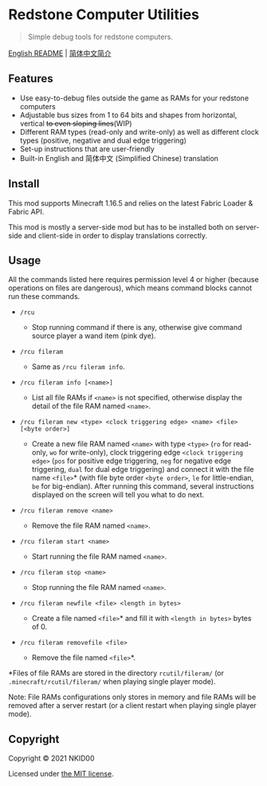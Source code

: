 # Redstone Computer Utilities

> Simple debug tools for redstone computers.

[English README](./README.md) | [简体中文简介](./README.zh_cn.md)

## Features

- Use easy-to-debug files outside the game as RAMs for your redstone computers
- Adjustable bus sizes from 1 to 64 bits and shapes from horizontal, vertical ~~to even sloping lines~~(WIP)
- Different RAM types (read-only and write-only) as well as different clock types (positive, negative and dual edge triggering)
- Set-up instructions that are user-friendly
- Built-in English and 简体中文 (Simplified Chinese) translation

## Install

This mod supports Minecraft 1.16.5 and relies on the latest Fabric Loader & Fabric API.

This mod is mostly a server-side mod but has to be installed both on server-side and client-side in order to display translations correctly.

## Usage

All the commands listed here requires permission level 4 or higher (because operations on files are dangerous), which means command blocks cannot run these commands.

- `/rcu`
  - Stop running command if there is any, otherwise give command source player a wand item (pink dye).

- `/rcu fileram`
  - Same as `/rcu fileram info`.

- `/rcu fileram info [<name>]`
  - List all file RAMs if `<name>` is not specified, otherwise display the detail of the file RAM named `<name>`.

- `/rcu fileram new <type> <clock triggering edge> <name> <file> [<byte order>]`
  - Create a new file RAM named `<name>` with type `<type>` (`ro` for read-only, `wo` for write-only), clock triggering edge `<clock triggering edge>` (`pos` for positive edge triggering, `neg` for negative edge triggering, `dual` for dual edge triggering) and connect it with the file name `<file>`* (with file byte order `<byte order>`, `le` for little-endian, `be` for big-endian). After running this command, several instructions displayed on the screen will tell you what to do next.

- `/rcu fileram remove <name>`
  - Remove the file RAM named `<name>`.

- `/rcu fileram start <name>`
  - Start running the file RAM named `<name>`.

- `/rcu fileram stop <name>`
  - Stop running the file RAM named `<name>`.

- `/rcu fileram newfile <file> <length in bytes>`
  - Create a file named `<file>`* and fill it with `<length in bytes>` bytes of 0.

- `/rcu fileram removefile <file>`
  - Remove the file named `<file>`*.

*Files of file RAMs are stored in the directory `rcutil/fileram/` (or `.minecraft/rcutil/fileram/` when playing single player mode).

Note: File RAMs configurations only stores in memory and file RAMs will be removed after a server restart (or a client restart when playing single player mode).

## Copyright

Copyright © 2021 NKID00

Licensed under [the MIT license](./LICENSE).
